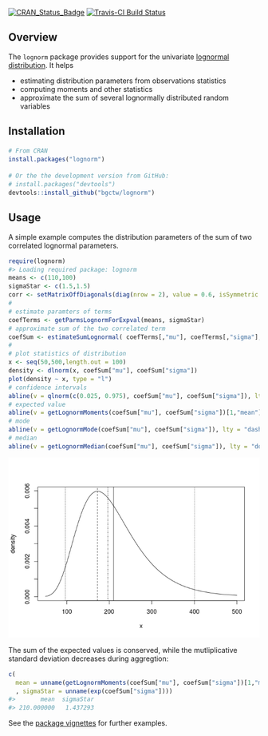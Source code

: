 
<!-- 
README.md is generated from README.Rmd. Please edit that file
rmarkdown::render("README.Rmd") 
-->
[![CRAN\_Status\_Badge](http://www.r-pkg.org/badges/version/lognorm)](http://cran.r-project.org/package=lognorm) [![Travis-CI Build Status](https://travis-ci.org/bgctw/lognorm.svg?branch=master)](https://travis-ci.org/bgctw/lognorm)

Overview
--------

The `lognorm` package provides support for the univariate [lognormal distribution](https://en.wikipedia.org/wiki/Log-normal_distribution). It helps

-   estimating distribution parameters from observations statistics
-   computing moments and other statistics
-   approximate the sum of several lognormally distributed random variables

Installation
------------

``` r
# From CRAN
install.packages("lognorm")

# Or the the development version from GitHub:
# install.packages("devtools")
devtools::install_github("bgctw/lognorm")
```

Usage
-----

A simple example computes the distribution parameters of the sum of two correlated lognormal parameters.

``` r
require(lognorm)
#> Loading required package: lognorm
means <- c(110,100)
sigmaStar <- c(1.5,1.5)
corr <- setMatrixOffDiagonals(diag(nrow = 2), value = 0.6, isSymmetric = TRUE)
#
# estimate paramters of terms 
coefTerms <- getParmsLognormForExpval(means, sigmaStar)
# approximate sum of the two correlated term
coefSum <- estimateSumLognormal( coefTerms[,"mu"], coefTerms[,"sigma"], corr = corr )
#
# plot statistics of distribution 
x <- seq(50,500,length.out = 100)
density <- dlnorm(x, coefSum["mu"], coefSum["sigma"])
plot(density ~ x, type = "l")
# confidence intervals
abline(v = qlnorm(c(0.025, 0.975), coefSum["mu"], coefSum["sigma"]), lty = "dotted")
# expected value
abline(v = getLognormMoments(coefSum["mu"], coefSum["sigma"])[1,"mean"])
# mode
abline(v = getLognormMode(coefSum["mu"], coefSum["sigma"]), lty = "dashed")
# median
abline(v = getLognormMedian(coefSum["mu"], coefSum["sigma"]), lty = "dotdash")
```

![](tools/README-example-1.png)

The sum of the expected values is conserved, while the mutliplicative standard deviation decreases during aggregtion:

``` r
c( 
  mean = unname(getLognormMoments(coefSum["mu"], coefSum["sigma"])[1,"mean"])
  , sigmaStar = unname(exp(coefSum["sigma"])))
#>       mean  sigmaStar 
#> 210.000000   1.437293
```

See the [package vignettes](https://github.com/bgctw/lognorm/tree/master/vignettes) for further examples.
